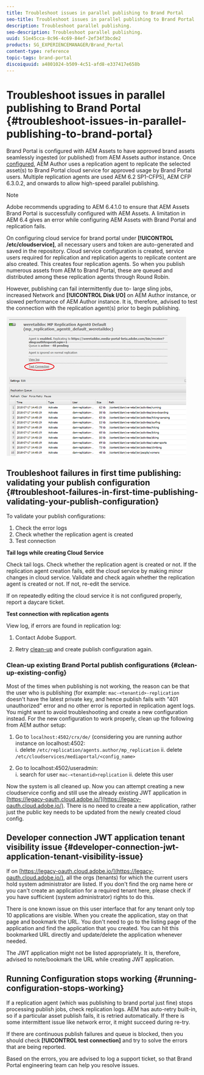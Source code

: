 ```yaml
---
title: Troubleshoot issues in parallel publishing to Brand Portal
seo-title: Troubleshoot issues in parallel publishing to Brand Portal
description: Troubleshoot parallel publishing.
seo-description: Troubleshoot parallel publishing.
uuid: 51e45cca-8c96-4c69-84ef-2ef34f3bcde2
products: SG_EXPERIENCEMANAGER/Brand_Portal
content-type: reference
topic-tags: brand-portal
discoiquuid: a4801024-b509-4c51-afd8-e337417e658b
---
```


# Troubleshoot issues in parallel publishing to Brand Portal {#troubleshoot-issues-in-parallel-publishing-to-brand-portal}

Brand Portal is configured with AEM Assets to have approved brand assets seamlessly ingested (or published) from AEM Assets author instance. Once [configured](../using/configure-aem-assets-with-brand-portal.md), AEM Author uses a replication agent to replicate the selected asset(s) to Brand Portal cloud service for approved usage by Brand Portal users. Multiple replication agents are used AEM 6.2 SP1-CFP5], AEM CFP 6.3.0.2, and onwards to allow high-speed parallel publishing.

>[!NOTE]
>
>Adobe recommends upgrading to AEM 6.4.1.0 to ensure that AEM Assets Brand Portal is successfully configured with AEM Assets. A limitation in AEM 6.4 gives an error while configuring AEM Assets with Brand Portal and replication fails.

On configuring cloud service for brand portal under **[!UICONTROL /etc/cloudservice]**, all necessary users and token are auto-generated and saved in the repository. Cloud service configuration is created, service users required for replication and replication agents to replicate content are also created. This creates four replication agents. So when you publish numerous assets from AEM to Brand Portal, these are queued and distributed among these replication agents through Round Robin.

However, publishing can fail intermittently due to- large sling jobs, increased Network and **[!UICONTROL Disk I/O]** on AEM Author instance, or slowed performance of AEM Author instance. It is, therefore, advised to test the connection with the replication agent(s) prior to begin publishing.

![](assets/test-connection.png) 

## Troubleshoot failures in first time publishing: validating your publish configuration {#troubleshoot-failures-in-first-time-publishing-validating-your-publish-configuration}

To validate your publish configurations:

1. Check the error logs
1. Check whether the replication agent is created
1. Test connection

**Tail logs while creating Cloud Service**

Check tail logs. Check whether the replication agent is created or not. If the replication agent creation fails, edit the cloud service by making minor changes in cloud service. Validate and check again whether the replication agent is created or not. If not, re-edit the service.

If on repeatedly editing the cloud service it is not configured properly, report a daycare ticket.

**Test connection with replication agents**

View log, if errors are found in replication log:

1. Contact Adobe Support.

1. Retry [clean-up](../using/troubleshoot-parallel-publishing.md#clean-up-existing-config) and create publish configuration again.

<!--
Comment Type: remark
Last Modified By: Mini Gulati (mgulati)
Last Modified Date: 2018-06-21T22:56:21.256-0400
<p>?? check and compare public key. At times public key is different</p>
<p>?? another thing to check in /useradmin</p>
-->

### Clean-up existing Brand Portal publish configurations {#clean-up-existing-config}

Most of the times when publishing is not working, the reason can be that the user who is publishing (for example: `mac-<tenantid>-replication` doesn't have the latest private key, and hence publish fails with "401 unauthorized" error and no other error is reported in replication agent logs. You might want to avoid troubleshooting and create a new configuration instead. For the new configuration to work properly, clean up the following from AEM author setup:

1. Go to `localhost:4502/crx/de/` (considering you are running author instance on localhost:4502:  
   i. delete `/etc/replication/agents.author/mp_replication` 
   ii. delete `/etc/cloudservices/mediaportal/<config_name>`

1. Go to localhost:4502/useradmin:  
   i. search for user `mac-<tenantid>replication`
   ii. delete this user

Now the system is all cleaned up. Now you can attempt creating a new  cloudservice  config and still use the already existing JWT application in [https://legacy-oauth.cloud.adobe.io/](https://legacy-oauth.cloud.adobe.io/). There is no need to create a new application, rather just the public key needs to be updated from the newly created cloud config.

## Developer connection JWT application tenant visibility issue {#developer-connection-jwt-application-tenant-visibility-issue}

If on [https://legacy-oauth.cloud.adobe.io/](https://legacy-oauth.cloud.adobe.io/), all the  orgs  (tenants) for which the current users hold system administrator are listed. If you don't find the org name here or you can't create an application for a required tenant here, please check if you have sufficient (system administrator) rights to do this.

There is one known issue on this user interface that for any tenant only top 10 applications are visible. When you create the application, stay on that page and bookmark the URL. You don't need to go to the listing page of the application and find the application that you created. You can hit this bookmarked URL directly and update/delete the application whenever needed.

The JWT application might not be listed appropriately. It is, therefore, advised to note/bookmark the URL while creating JWT application.

## Running Configuration stops working {#running-configuration-stops-working}

<!--
Comment Type: draft

<p>If the running configuration stops working, either of the following two possibilities
<g class="gr_ gr_15 gr-alert gr_gramm gr_inline_cards gr_run_anim Grammar multiReplace" data-gr-id="15" id="15" style="font-size: 12px;">
are
</g> there:</p>
<p>1.
<g class="gr_ gr_14 gr-alert gr_gramm gr_inline_cards gr_run_anim Grammar only-ins doubleReplace replaceWithoutSep" data-gr-id="14" id="14">
Connection
</g> has failed, or</p>
<p>2. Publish has failed with permission to dam-replication-service denied, while connection has passed </p>
<p>If the connection has failed [1], the
<g class="gr_ gr_10 gr-alert gr_spell gr_inline_cards gr_run_anim ContextualSpelling ins-del multiReplace" data-gr-id="10" id="10">
fail safe
</g> way to fix it is to <a href="../using/troubleshoot-parallel-publishing.md#main-pars-header-1664955658">clean up</a> the existing Brand Portal publish configuration and recreate a publish configuration. </p>
<p>However, if the
<g class="gr_ gr_18 gr-alert gr_spell gr_inline_cards gr_run_anim ContextualSpelling" data-gr-id="18" id="18">
publish
</g> has failed with
<g class="gr_ gr_16 gr-alert gr_gramm gr_inline_cards gr_run_anim Grammar only-ins doubleReplace replaceWithoutSep" data-gr-id="16" id="16">
permission
</g> denied to dam-replication-service, raise a support ticket.</p>
-->

If a replication agent (which was publishing to brand portal just fine) stops processing publish jobs, check replication logs. AEM has auto-retry built-in, so if a particular asset publish fails, it is retried automatically. If there is some intermittent issue like network error, it might succeed during re-try.

If there are continuous publish failures and queue is blocked, then you should check **[!UICONTROL test connection]** and try to solve the errors that are being reported.

Based on the errors, you are advised to log a support ticket, so that Brand Portal engineering team can help you resolve issues.
